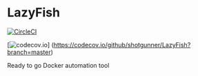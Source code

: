 # LazyFish
[![CircleCI](https://circleci.com/gh/shotgunner/LazyFish.svg?style=svg)](https://app.circleci.com/pipelines/github/shotgunner/LazyFish)

[![codecov.io](https://codecov.io/github/shotgunner/LazyFish/coverage.svg?branch=master)]
(https://codecov.io/github/shotgunner/LazyFish?branch=master)

Ready to go Docker automation tool 
